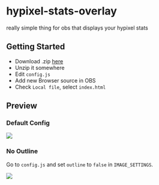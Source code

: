 # hypixel-stats-overlay

really simple thing for obs that displays your hypixel stats

## Getting Started

- Download .zip [here](https://github.com/mdashlw/hypixel-stats-overlay/archive/master.zip)
- Unzip it somewhere
- Edit `config.js`
- Add new Browser source in OBS
- Check `Local file`, select `index.html`

## Preview

### Default Config

![](https://media.discordapp.net/attachments/668319827764576257/757651900916170852/unknown.png)

### No Outline

Go to `config.js` and set `outline` to `false` in `IMAGE_SETTINGS`.

![](https://cdn.discordapp.com/attachments/668319827764576257/758208520339456030/unknown.png)